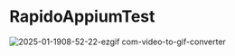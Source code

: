 # RapidoAppiumTest


![2025-01-1908-52-22-ezgif com-video-to-gif-converter](https://github.com/user-attachments/assets/4dffbbea-83ff-49b3-aae3-a4e7707e7854)
